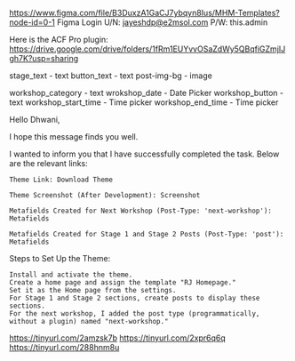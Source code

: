 https://www.figma.com/file/B3DuxzA1GaCJ7ybqyn8Ius/MHM-Templates?node-id=0-1
Figma Login
U/N: jayeshdp@e2msol.com
P/W: this.admin


Here is the ACF Pro plugin:
https://drive.google.com/drive/folders/1fRm1EUYvvOSaZdWy5QBqfiGZmjIJgh7K?usp=sharing


<!-- post -->
stage_text - text
button_text - text
post-img-bg - image

<!-- workshop -->
workshop_category - text
wrokshop_date - Date Picker
workshop_button - text
workshop_start_time - Time picker
workshop_end_time - Time picker

Hello Dhwani,

I hope this message finds you well.

I wanted to inform you that I have successfully completed the task. Below are the relevant links:

    Theme Link: Download Theme

    Theme Screenshot (After Development): Screenshot

    Metafields Created for Next Workshop (Post-Type: 'next-workshop'): Metafields

    Metafields Created for Stage 1 and Stage 2 Posts (Post-Type: 'post'): Metafields

Steps to Set Up the Theme:

    Install and activate the theme.
    Create a home page and assign the template "RJ Homepage."
    Set it as the Home page from the settings.
    For Stage 1 and Stage 2 sections, create posts to display these sections.
    For the next workshop, I added the post type (programmatically, without a plugin) named "next-workshop."


https://tinyurl.com/2amzsk7b
https://tinyurl.com/2xpr6q6q
https://tinyurl.com/288hnm8u
